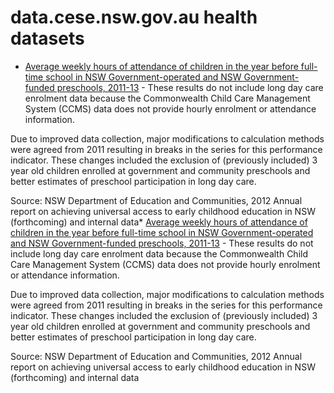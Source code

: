 # data.cese.nsw.gov.au health datasets
* [Average weekly hours of attendance of children in the year before full-time school in NSW Government-operated and NSW Government-funded preschools, 2011-13](https://data.cese.nsw.gov.au/d/33x8-e3wq) - These results do not include long day care enrolment data because the Commonwealth Child Care Management System (CCMS) data does not provide hourly enrolment or attendance information.									

Due to improved data collection, major modifications to calculation methods were agreed from 2011 resulting in breaks in the series for this performance indicator. These changes included the exclusion of (previously included) 3 year old children enrolled at government and community preschools and better estimates of preschool participation in long day care.									
									
Source: NSW Department of Education and Communities, 2012 Annual report on achieving universal access to early childhood education in NSW (forthcoming) and internal data* [Average weekly hours of attendance of children in the year before full-time school in NSW Government-operated and NSW Government-funded preschools, 2011-13](https://data.cese.nsw.gov.au/d/33x8-e3wq) - These results do not include long day care enrolment data because the Commonwealth Child Care Management System (CCMS) data does not provide hourly enrolment or attendance information.									

Due to improved data collection, major modifications to calculation methods were agreed from 2011 resulting in breaks in the series for this performance indicator. These changes included the exclusion of (previously included) 3 year old children enrolled at government and community preschools and better estimates of preschool participation in long day care.									
									
Source: NSW Department of Education and Communities, 2012 Annual report on achieving universal access to early childhood education in NSW (forthcoming) and internal data